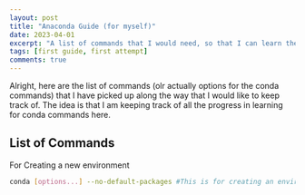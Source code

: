 ```yaml
---
layout: post
title: "Anaconda Guide (for myself)"
date: 2023-04-01
excerpt: "A list of commands that I would need, so that I can learn them properly"
tags: [first guide, first attempt]
comments: true
---
```


Alright, here are the list of commands (olr actually options for the conda commands) that I have picked up along the way that I would like to keep track of. The idea is that I am keeping track of all the progress in learning for conda commands here.

## List of Commands

For Creating a new environment
``` bash
conda [options...] --no-default-packages #This is for creating an environment without any default packages installed
```
